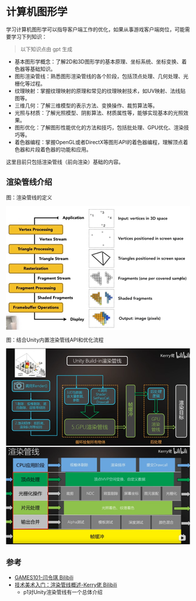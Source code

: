 # 计算机图形学

学习计算机图形学可以指导客户端工作的优化，如果从事游戏客户端岗位，可能需要学习下列知识：

> 以下知识点由 gpt 生成

- 基本图形学概念：了解2D和3D图形学的基本原理、坐标系统、坐标变换、着色器等基础知识。
- 图形渲染管线：熟悉图形渲染管线的各个阶段，包括顶点处理、几何处理、光栅化等过程。
- 纹理映射：掌握纹理映射的原理和常见的纹理映射技术，如UV映射、法线贴图等。
- 三维几何：了解三维模型的表示方法、变换操作、裁剪算法等。
- 光照与材质：了解光照模型、阴影算法、材质属性等，能够实现基本的光照效果。
- 图形优化：了解图形性能优化的方法和技巧，包括批处理、GPU优化、渲染技巧等。
- 着色器编程：掌握OpenGL或者DirectX等图形API的着色器编程，理解顶点着色器和片段着色器的功能和应用。

这里目前只包括渲染管线（前向渲染）基础的内容。

## 渲染管线介绍

图：渲染管线的定义

<img width="600" src="../img/computer_graphics-2.png">

图：结合Unity内置渲染管线API和优化流程

<img src="../img/computer_graphics-1.png">

<img src="../img/computer_graphics-3.png">


 
## 参考
- [GAMES101-闫令琪 Bilibili](https://www.bilibili.com/video/BV1X7411F744)
- [技术美术入门：渲染管线概述-Kerry佬 Bilibili](https://www.bilibili.com/video/BV1Q54y1G7v3)
    - p1对Unity渲染管线有一个总体介绍